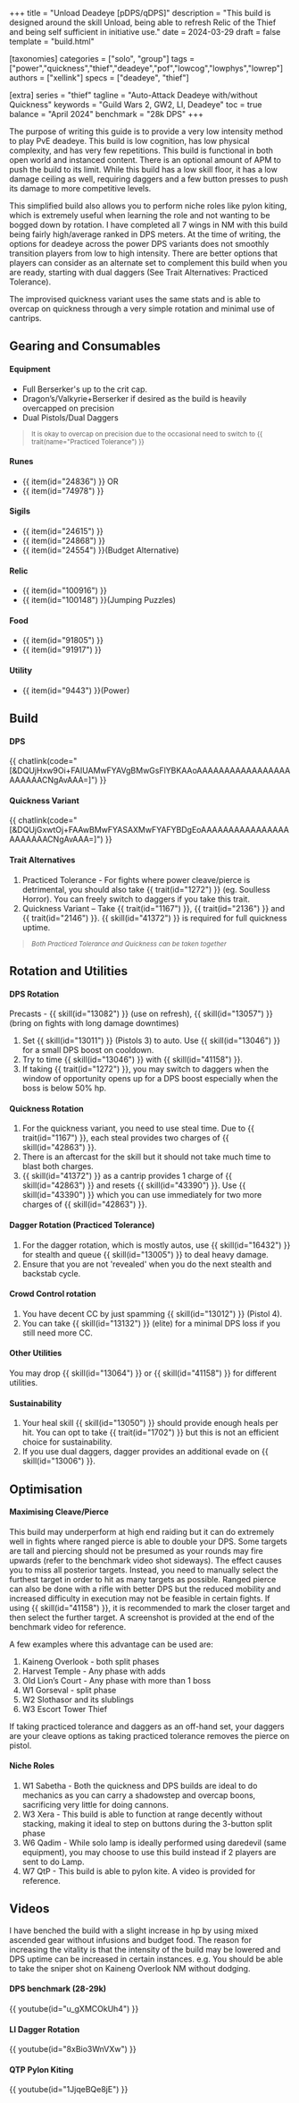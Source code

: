 +++
title = "Unload Deadeye [pDPS/qDPS]"
description = "This build is designed around the skill Unload, being able to refresh Relic of the Thief and being self sufficient in initiative use."
date = 2024-03-29
draft = false
template = "build.html"

[taxonomies]
categories = ["solo", "group"]
tags = ["power","quickness","thief","deadeye","pof","lowcog","lowphys","lowrep"]
authors = ["xellink"]
specs = ["deadeye", "thief"]

[extra]
series = "thief"
tagline = "Auto-Attack Deadeye with/without Quickness"
keywords = "Guild Wars 2, GW2, LI, Deadeye"
toc = true
balance = "April 2024"
benchmark = "28k DPS"
+++

The purpose of writing this guide is to provide a very low intensity method to play PvE deadeye. This build is low cognition, has low physical complexity, and has very few repetitions. This build is functional in both open world and instanced content. There is an optional amount of APM to push the build to its limit. While this build has a low skill floor, it has a low damage ceiling as well, requiring daggers and a few button presses to push its damage to more competitive levels. 

This simplified build also allows you to perform niche roles like pylon kiting, which is extremely useful when learning the role and not wanting to be bogged down by rotation. I have completed all 7 wings in NM with this build being fairly high/average ranked in DPS meters. At the time of writing, the options for deadeye across the power DPS variants does not smoothly transition players from low to high intensity. There are better options that players can consider as an alternate set to complement this build when you are ready, starting with dual daggers (See Trait Alternatives: Practiced Tolerance).

The improvised quickness variant uses the same stats and is able to overcap on quickness through a very simple rotation and minimal use of cantrips.


## Gearing and Consumables
#### Equipment
- Full Berserker's up to the crit cap.
- Dragon’s/Valkyrie+Berserker if desired as the build is heavily overcapped on precision
- Dual Pistols/Dual Daggers

> <small>It is okay to overcap on precision due to the occasional need to switch to {{ trait(name="Practiced Tolerance") }}</small>

#### Runes
- {{ item(id="24836") }} OR
- {{ item(id="74978") }}

#### Sigils
- {{ item(id="24615") }}
- {{ item(id="24868") }}
- {{ item(id="24554") }}(Budget Alternative)

#### Relic
- {{ item(id="100916") }}
- {{ item(id="100148") }}(Jumping Puzzles)

#### Food
  - {{ item(id="91805") }}
  - {{ item(id="91917") }}

#### Utility
  - {{ item(id="9443") }}(Power)

## Build
#### DPS
{{ chatlink(code="[&DQUjHxw9Oi+FAIUAMwFYAVgBMwGsFlYBKAAoAAAAAAAAAAAAAAAAAAAAAAACNgAvAAA=]") }}

#### Quickness Variant
{{ chatlink(code="[&DQUjGxwtOj+FAAwBMwFYASAXMwFYAFYBDgEoAAAAAAAAAAAAAAAAAAAAAAACNgAvAAA=]") }}

#### Trait Alternatives
1. Practiced Tolerance - For fights where power cleave/pierce is detrimental, you should also take {{ trait(id="1272") }} (eg. Soulless Horror). You can freely switch to daggers if you take this trait.
2. Quickness Variant – Take {{ trait(id="1167") }}, {{ trait(id="2136") }} and {{ trait(id="2146") }}. {{ skill(id="41372") }} is required for full quickness uptime.

> <small>_Both Practiced Tolerance and Quickness can be taken together_</small>

## Rotation and Utilities
#### DPS Rotation
Precasts - {{ skill(id="13082") }} (use on refresh), {{ skill(id="13057") }} (bring on fights with long damage downtimes)
1. Set {{ skill(id="13011") }} (Pistols 3) to auto. Use {{ skill(id="13046") }} for a small DPS boost on cooldown. 
2. Try to time {{ skill(id="13046") }} with {{ skill(id="41158") }}. 
3. If taking {{ trait(id="1272") }}, you may switch to daggers when the window of opportunity opens up for a DPS boost especially when the boss is below 50% hp. 

#### Quickness Rotation
1. For the quickness variant, you need to use steal time. Due to {{ trait(id="1167") }}, each steal provides two charges of {{ skill(id="42863") }}. 
2. There is an aftercast for the skill but it should not take much time to blast both charges. 
3. {{ skill(id="41372") }} as a cantrip provides 1 charge of {{ skill(id="42863") }} and resets {{ skill(id="43390") }}. Use {{ skill(id="43390") }} which you can use immediately for two more charges of {{ skill(id="42863") }}. 

#### Dagger Rotation (Practiced Tolerance)
1. For the dagger rotation, which is mostly autos, use {{ skill(id="16432") }} for stealth and queue {{ skill(id="13005") }} to deal heavy damage. 
2. Ensure that you are not 'revealed' when you do the next stealth and backstab cycle.

#### Crowd Control rotation
1. You have decent CC by just spamming {{ skill(id="13012") }} (Pistol 4). 
2. You can take {{ skill(id="13132") }} (elite) for a minimal DPS loss if you still need more CC. 

#### Other Utilities
You may drop {{ skill(id="13064") }} or {{ skill(id="41158") }} for different utilities.

#### Sustainability
1. Your heal skill {{ skill(id="13050") }} should provide enough heals per hit. You can opt to take {{ trait(id="1702") }} but this is not an efficient choice for sustainability.
2. If you use dual daggers, dagger provides an additional evade on {{ skill(id="13006") }}.

## Optimisation
#### Maximising Cleave/Pierce
This build may underperform at high end raiding but it can do extremely well in fights where ranged pierce is able to double your DPS. Some targets are tall and piercing should not be presumed as your rounds may fire upwards (refer to the benchmark video shot sideways). The effect causes you to miss all posterior targets. Instead, you need to manually select the furthest target in order to hit as many targets as possible. Ranged pierce can also be done with a rifle with better DPS but the reduced mobility and increased difficulty in execution may not be feasible in certain fights. If using {{ skill(id="41158") }}, it is recommended to mark the closer target and then select the further target. A screenshot is provided at the end of the benchmark video for reference. 

A few examples where this advantage can be used are:
1.  Kaineng Overlook - both split phases
2.  Harvest Temple - Any phase with adds
3.  Old Lion’s Court - Any phase with more than 1 boss
4.  W1 Gorseval - split phase
5.  W2 Slothasor and its slublings
6.  W3 Escort Tower Thief

If taking practiced tolerance and daggers as an off-hand set, your daggers are your cleave options as taking practiced tolerance removes the pierce on pistol.

#### Niche Roles
1.  W1 Sabetha - Both the quickness and DPS builds are ideal to do mechanics as you can carry a shadowstep and overcap boons, sacrificing very little for doing cannons.
2.  W3 Xera - This build is able to function at range decently without stacking, making it ideal to step on buttons during the 3-button split phase
3.  W6 Qadim - While solo lamp is ideally performed using daredevil (same equipment), you may choose to use this build instead if 2 players are sent to do Lamp. 
4.  W7 QtP - This build is able to pylon kite. A video is provided for reference.


## Videos
I have benched the build with a slight increase in hp by using mixed ascended gear without infusions and budget food. The reason for increasing the vitality is that the intensity of the build may be lowered and DPS uptime can be increased in certain instances. e.g. You should be able to take the sniper shot on Kaineng Overlook NM without dodging.

#### DPS benchmark (28-29k)
{{ youtube(id="u_gXMCOkUh4") }}

#### LI Dagger Rotation
{{ youtube(id="8xBio3WnVXw") }}

#### QTP Pylon Kiting
{{ youtube(id="1JjqeBQe8jE") }}
